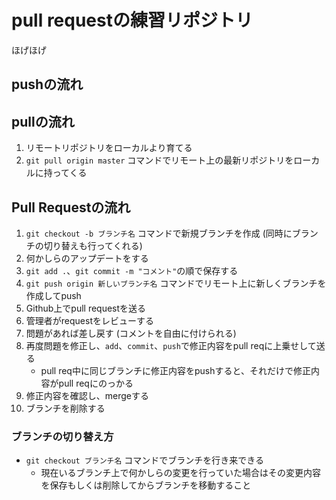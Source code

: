# pull requestの練習リポジトリ

ほげほげ

## pushの流れ



## pullの流れ
1. リモートリポジトリをローカルより育てる
2. `git pull origin master` コマンドでリモート上の最新リポジトリをローカルに持ってくる

## Pull Requestの流れ
1. `git checkout -b ブランチ名` コマンドで新規ブランチを作成 (同時にブランチの切り替えも行ってくれる)
2. 何かしらのアップデートをする
3. `git add .`、`git commit -m "コメント"`の順で保存する
4. `git push origin 新しいブランチ名` コマンドでリモート上に新しくブランチを作成してpush
5. Github上でpull requestを送る
6. 管理者がrequestをレビューする
7. 問題があれば差し戻す (コメントを自由に付けられる)
8. 再度問題を修正し、`add`、`commit`、`push`で修正内容をpull reqに上乗せして送る
    + pull req中に同じブランチに修正内容をpushすると、それだけで修正内容がpull reqにのっかる
9. 修正内容を確認し、mergeする
10. ブランチを削除する

### ブランチの切り替え方
+ `git checkout ブランチ名` コマンドでブランチを行き来できる
    + 現在いるブランチ上で何かしらの変更を行っていた場合はその変更内容を保存もしくは削除してからブランチを移動すること
